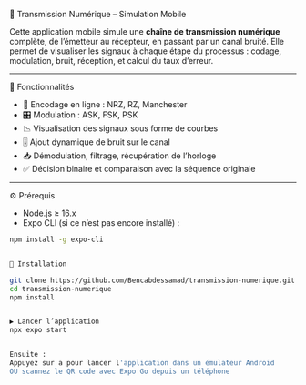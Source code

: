 📡 Transmission Numérique – Simulation Mobile

Cette application mobile simule une **chaîne de transmission numérique** complète, de l’émetteur au récepteur, en passant par un canal bruité. Elle permet de visualiser les signaux à chaque étape du processus : codage, modulation, bruit, réception, et calcul du taux d’erreur.

---

📲 Fonctionnalités

- 🔢 Encodage en ligne : NRZ, RZ, Manchester
- 🎛️ Modulation : ASK, FSK, PSK
- 📉 Visualisation des signaux sous forme de courbes
- 🎚️ Ajout dynamique de bruit sur le canal
- 📥 Démodulation, filtrage, récupération de l’horloge
- ✅ Décision binaire et comparaison avec la séquence originale

---

⚙️ Prérequis

- Node.js ≥ 16.x
- Expo CLI (si ce n’est pas encore installé) :

```bash
npm install -g expo-cli


🚀 Installation

git clone https://github.com/Bencabdessamad/transmission-numerique.git
cd transmission-numerique
npm install


▶️ Lancer l’application
npx expo start


Ensuite :
Appuyez sur a pour lancer l'application dans un émulateur Android
OU scannez le QR code avec Expo Go depuis un téléphone
